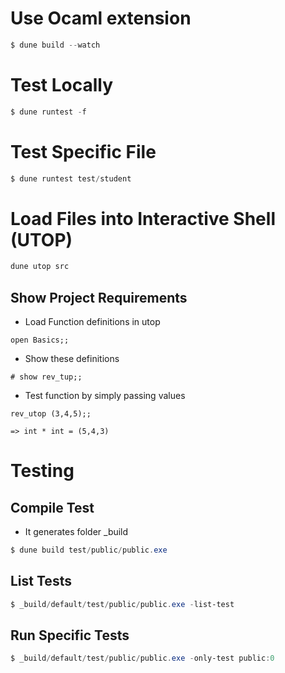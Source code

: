 # Use Ocaml extension
```powershell
$ dune build --watch
```

# Test Locally
```powershell
$ dune runtest -f
```

# Test Specific File
```powershell
$ dune runtest test/student
```

# Load Files into Interactive Shell (UTOP)
```powershell
dune utop src
```
## Show Project Requirements
- Load Function definitions in utop
```utop
open Basics;;
```

- Show these definitions
```utop
# show rev_tup;;
```

- Test function by simply passing values
```utop
rev_utop (3,4,5);;

=> int * int = (5,4,3)
```

# Testing
## Compile Test
- It generates folder _build
```powershell
$ dune build test/public/public.exe
```

## List Tests
```powershell
$ _build/default/test/public/public.exe -list-test
```
## Run Specific Tests
```powershell
$ _build/default/test/public/public.exe -only-test public:0
```